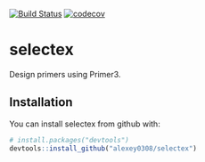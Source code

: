
<!-- README.md is generated from README.Rmd. Please edit that file -->
[![Build Status](https://travis-ci.org/alexey0308/selectex.svg?branch=dev)](https://travis-ci.org/alexey0308/selectex)
[![codecov](https://codecov.io/gh/alexey0308/selectex/branch/dev/graph/badge.svg)](https://codecov.io/gh/alexey0308/selectex)

selectex
========

Design primers using Primer3.

Installation
------------

You can install selectex from github with:

``` r
# install.packages("devtools")
devtools::install_github("alexey0308/selectex")
```
